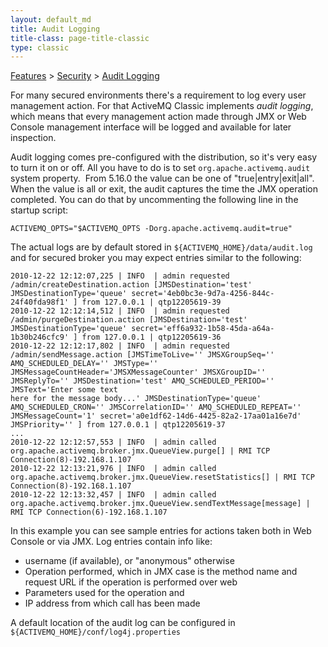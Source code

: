 ```yaml
---
layout: default_md
title: Audit Logging 
title-class: page-title-classic
type: classic
---
```


[Features](features) > [Security](security) > [Audit Logging](audit-logging)


For many secured environments there's a requirement to log every user management action. For that ActiveMQ Classic implements _audit logging_, which means that every management action made through JMX or Web Console management interface will be logged and available for later inspection.

Audit logging comes pre-configured with the distribution, so it's very easy to turn it on or off. All you have to do is to set `org.apache.activemq.audit` system property.  From 5.16.0 the value can be one of "true|entry|exit|all". When the value is all or exit, the audit captures the time the JMX operation completed. You can do that by uncommenting the following line in the startup script:
```
ACTIVEMQ_OPTS="$ACTIVEMQ_OPTS -Dorg.apache.activemq.audit=true"
```
The actual logs are by default stored in `${ACTIVEMQ_HOME}/data/audit.log` and for secured broker you may expect entries similar to the following:
```
2010-12-22 12:12:07,225 | INFO  | admin requested /admin/createDestination.action [JMSDestination='test' JMSDestinationType='queue' secret='4eb0bc3e-9d7a-4256-844c-24f40fda98f1' ] from 127.0.0.1 | qtp12205619-39
2010-12-22 12:12:14,512 | INFO  | admin requested /admin/purgeDestination.action [JMSDestination='test' JMSDestinationType='queue' secret='eff6a932-1b58-45da-a64a-1b30b246cfc9' ] from 127.0.0.1 | qtp12205619-36
2010-12-22 12:12:17,802 | INFO  | admin requested /admin/sendMessage.action [JMSTimeToLive='' JMSXGroupSeq='' AMQ_SCHEDULED_DELAY='' JMSType='' JMSMessageCountHeader='JMSXMessageCounter' JMSXGroupID='' JMSReplyTo='' JMSDestination='test' AMQ_SCHEDULED_PERIOD='' JMSText='Enter some text 
here for the message body...' JMSDestinationType='queue' AMQ_SCHEDULED_CRON='' JMSCorrelationID='' AMQ_SCHEDULED_REPEAT='' JMSMessageCount='1' secret='a0e1df62-14d6-4425-82a2-17aa01a16e7d' JMSPriority='' ] from 127.0.0.1 | qtp12205619-37
...
2010-12-22 12:12:57,553 | INFO  | admin called org.apache.activemq.broker.jmx.QueueView.purge[] | RMI TCP Connection(8)-192.168.1.107
2010-12-22 12:13:21,976 | INFO  | admin called org.apache.activemq.broker.jmx.QueueView.resetStatistics[] | RMI TCP Connection(8)-192.168.1.107
2010-12-22 12:13:32,457 | INFO  | admin called org.apache.activemq.broker.jmx.QueueView.sendTextMessage[message] | RMI TCP Connection(6)-192.168.1.107
```
In this example you can see sample entries for actions taken both in Web Console or via JMX. Log entries contain info like:

*   username (if available), or "anonymous" otherwise
*   Operation performed, which in JMX case is the method name and request URL if the operation is performed over web
*   Parameters used for the operation and
*   IP address from which call has been made

A default location of the audit log can be configured in `${ACTIVEMQ_HOME}/conf/log4j.properties`


